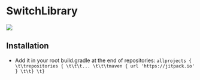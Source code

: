 # SwitchLibrary
[![](https://jitpack.io/v/mariumjawed/SwitchLibrary.svg)](https://jitpack.io/#mariumjawed/SwitchLibrary)


## Installation

- Add it in your root build.gradle at the end of repositories: ``` allprojects {
\t\trepositories {
\t\t\t...
\t\t\tmaven { url 'https://jitpack.io' }
\t\t}
\t} ```